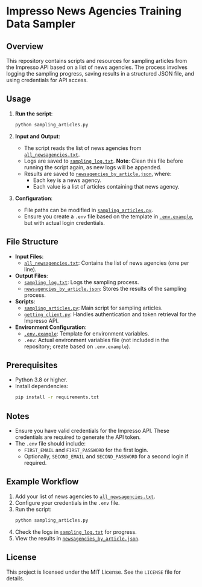 # Impresso News Agencies Training Data Sampler

## Overview

This repository contains scripts and resources for sampling articles from the Impresso API based on a list of news agencies. The process involves logging the sampling progress, saving results in a structured JSON file, and using credentials for API access.

## Usage

1. **Run the script**:
   ```bash
   python sampling_articles.py
   ```

2. **Input and Output**:
   - The script reads the list of news agencies from [`all_newsagencies.txt`](./all_newsagencies.txt).
   - Logs are saved to [`sampling_log.txt`](./sampling_log.txt). **Note**: Clean this file before running the script again, as new logs will be appended.
   - Results are saved to [`newsagencies_by_article.json`](./newsagencies_by_article.json), where:
     - Each key is a news agency.
     - Each value is a list of articles containing that news agency.

3. **Configuration**:
   - File paths can be modified in [`sampling_articles.py`](./sampling_articles.py).
   - Ensure you create a `.env` file based on the template in [`.env.example`](./.env.example), but with actual login credentials.

## File Structure

- **Input Files**:
  - [`all_newsagencies.txt`](./all_newsagencies.txt): Contains the list of news agencies (one per line).
- **Output Files**:
  - [`sampling_log.txt`](./sampling_log.txt): Logs the sampling process.
  - [`newsagencies_by_article.json`](./newsagencies_by_article.json): Stores the results of the sampling process.
- **Scripts**:
  - [`sampling_articles.py`](./sampling_articles.py): Main script for sampling articles.
  - [`getting_client.py`](./getting_client.py): Handles authentication and token retrieval for the Impresso API.
- **Environment Configuration**:
  - [`.env.example`](./.env.example): Template for environment variables.
  - `.env`: Actual environment variables file (not included in the repository; create based on `.env.example`).

## Prerequisites

- Python 3.8 or higher.
- Install dependencies:
  ```bash
  pip install -r requirements.txt
  ```

## Notes

- Ensure you have valid credentials for the Impresso API. These credentials are required to generate the API token.
- The `.env` file should include:
  - `FIRST_EMAIL` and `FIRST_PASSWORD` for the first login.
  - Optionally, `SECOND_EMAIL` and `SECOND_PASSWORD` for a second login if required.

## Example Workflow

1. Add your list of news agencies to [`all_newsagencies.txt`](./all_newsagencies.txt).
2. Configure your credentials in the `.env` file.
3. Run the script:
   ```bash
   python sampling_articles.py
   ```
4. Check the logs in [`sampling_log.txt`](./sampling_log.txt) for progress.
5. View the results in [`newsagencies_by_article.json`](./newsagencies_by_article.json).

## License

This project is licensed under the MIT License. See the `LICENSE` file for details.